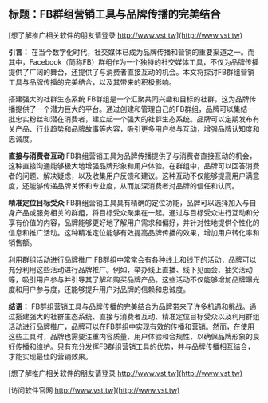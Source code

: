 ## **标题：FB群组营销工具与品牌传播的完美结合**

[想了解推广相关软件的朋友请登录 http://www.vst.tw](http://www.vst.tw)

**引言：**
在当今数字化时代，社交媒体已成为品牌传播和营销的重要渠道之一。而其中，Facebook（简称FB）群组作为一个独特的社交媒体工具，不仅为品牌传播提供了广阔的舞台，还提供了与消费者直接互动的机会。本文将探讨FB群组营销工具与品牌传播的完美结合，以及其带来的积极影响。

搭建强大的社群生态系统
FB群组是一个汇聚共同兴趣和目标的社群，这为品牌传播提供了一个潜力巨大的平台。通过创建和管理自己的FB群组，品牌可以集结一批忠实粉丝和潜在消费者，建立起一个强大的社群生态系统。品牌可以定期发布有关产品、行业趋势和品牌故事等内容，吸引更多用户参与互动，增强品牌认知度和忠诚度。

**直接与消费者互动**
FB群组营销工具为品牌传播提供了与消费者直接互动的机会，这种直接沟通能够极大地增强品牌形象和用户体验。在群组中，品牌可以回答消费者的问题、解决疑虑，以及收集用户反馈和建议。这种互动不仅能够提高用户满意度，还能够传递品牌关怀和专业度，从而加深消费者对品牌的信任和认同。

**精准定位目标受众**
FB群组营销工具具有精确的定位功能，品牌可以选择加入与自身产品或服务相关的群组，将目标受众聚集在一起。通过与目标受众进行互动和分享有价值的内容，品牌能够更好地了解用户需求和偏好，并针对性地提供个性化的信息和推广活动。这种精准定位能够有效提高品牌传播的效果，增加用户转化率和销售额。

利用群组活动进行品牌推广
FB群组中常常会有各种线上和线下的活动，品牌可以充分利用这些活动进行品牌推广。例如，举办线上直播、线下见面会、抽奖活动等，吸引用户参与并引导其了解和购买品牌产品。这些活动不仅能够增加品牌曝光度和用户参与度，还能够提升用户对品牌的信赖和忠诚度。

**结语：**
FB群组营销工具与品牌传播的完美结合为品牌带来了许多机遇和挑战。通过搭建强大的社群生态系统、直接与消费者互动、精准定位目标受众以及利用群组活动进行品牌推广，品牌可以在FB群组中实现有效的传播和营销。然而，在使用这些工具时，品牌也需要注重内容质量、用户体验和合规性，以确保品牌形象的良好传播和维护。只有充分发挥FB群组营销工具的优势，并与品牌传播相互结合，才能实现最佳的营销效果。

[想了解推广相关软件的朋友请登录 http://www.vst.tw](http://www.vst.tw)


[访问软件官网 http://www.vst.tw](http://www.vst.tw)
